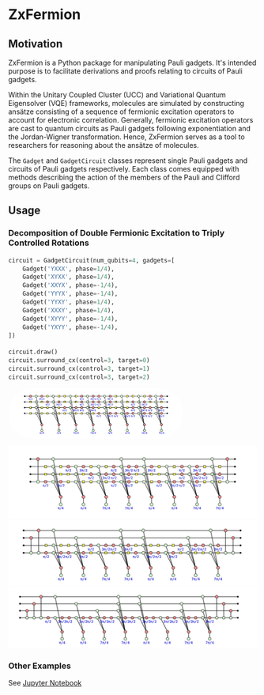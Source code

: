 # ZxFermion

## Motivation
ZxFermion is a Python package for manipulating Pauli gadgets. It's intended purpose is to facilitate derivations and proofs relating to circuits of Pauli gadgets.

Within the Unitary Coupled Cluster (UCC) and Variational Quantum Eigensolver (VQE) frameworks, molecules are simulated by constructing ansätze consisting of a sequence of fermionic excitation operators to account for electronic correlation. Generally, fermionic excitation operators are cast to quantum circuits as Pauli gadgets following exponentiation and the Jordan-Wigner transformation. Hence, ZxFermion serves as a tool to researchers for reasoning about the ansätze of molecules.

The `Gadget` and `GadgetCircuit` classes represent single Pauli gadgets and circuits of Pauli gadgets respectively. Each class comes equipped with methods describing the action of the members of the Pauli and Clifford groups on Pauli gadgets.

## Usage

### Decomposition of Double Fermionic Excitation to Triply Controlled Rotations 
```python
circuit = GadgetCircuit(num_qubits=4, gadgets=[
    Gadget('YXXX', phase=1/4),
    Gadget('XYXX', phase=1/4),
    Gadget('XXYX', phase=-1/4),
    Gadget('YYYX', phase=-1/4),
    Gadget('YYXY', phase=1/4),
    Gadget('XXXY', phase=1/4),
    Gadget('XYYY', phase=-1/4),
    Gadget('YXYY', phase=-1/4),
])

circuit.draw()
circuit.surround_cx(control=3, target=0)
circuit.surround_cx(control=3, target=1)
circuit.surround_cx(control=3, target=2)
```

<div style="width: 100%; margin: 0 auto; overflow: hidden; border-radius: 50px;">
    <img src="figures/first.png" alt="first" style="width: 70%; display: block; border-radius: 50px;">
</div>

![second](figures/second.png)
![third](figures/third.png)
![fourth](figures/fourth.png)

### Other Examples
See [Jupyter Notebook](notebook.ipynb)
